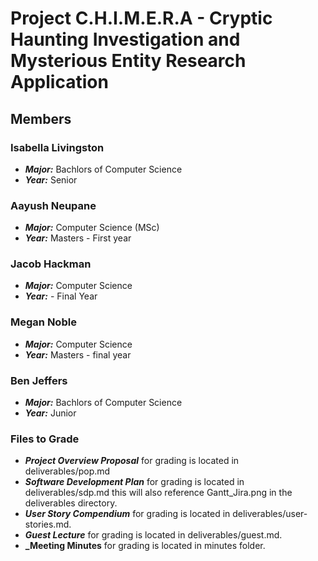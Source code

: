 # Project C.H.I.M.E.R.A - Cryptic Haunting Investigation and Mysterious Entity Research Application

## Members

### Isabella Livingston

- **_Major:_** Bachlors of Computer Science
- **_Year:_** Senior

### Aayush Neupane

- **_Major:_** Computer Science (MSc)
- **_Year:_** Masters - First year

### Jacob Hackman

- **_Major:_** Computer Science
- **_Year:_** - Final Year

### Megan Noble

- **_Major:_** Computer Science
- **_Year:_** Masters - final year

### Ben Jeffers

- **_Major:_** Bachlors of Computer Science
- **_Year:_** Junior

### Files to Grade

- **_Project Overview Proposal_** for grading is located in deliverables/pop.md
- **_Software Development Plan_** for grading is located in deliverables/sdp.md this will also reference Gantt_Jira.png in the deliverables directory.
- **_User Story Compendium_** for grading is located in deliverables/user-stories.md.
- **_Guest Lecture_** for grading is located in deliverables/guest.md.
- **_Meeting Minutes** for grading is located in minutes folder.


